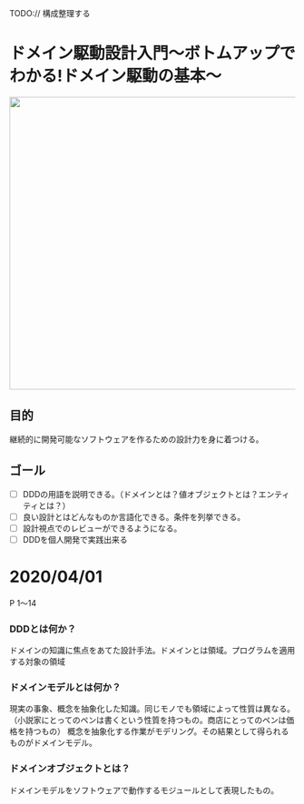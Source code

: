 TODO:// 構成整理する

# ドメイン駆動設計入門〜ボトムアップでわかる!ドメイン駆動の基本〜

<img src="https://user-images.githubusercontent.com/11070996/78132556-e4556580-7457-11ea-9e00-ca12fd24d304.png" width="516" />

## 目的
継続的に開発可能なソフトウェアを作るための設計力を身に着つける。

## ゴール
-[ ] DDDの用語を説明できる。（ドメインとは？値オブジェクトとは？エンティティとは？）
-[ ] 良い設計とはどんなものか言語化できる。条件を列挙できる。
-[ ] 設計視点でのレビューができるようになる。
-[ ] DDDを個人開発で実践出来る

# 2020/04/01
P 1〜14

### DDDとは何か？
ドメインの知識に焦点をあてた設計手法。ドメインとは領域。プログラムを適用する対象の領域 
### ドメインモデルとは何か？
現実の事象、概念を抽象化した知識。同じモノでも領域によって性質は異なる。（小説家にとってのペンは書くという性質を持つもの。商店にとってのペンは価格を持つもの）
概念を抽象化する作業がモデリング。その結果として得られるものがドメインモデル。

### ドメインオブジェクトとは？
ドメインモデルをソフトウェアで動作するモジュールとして表現したもの。
